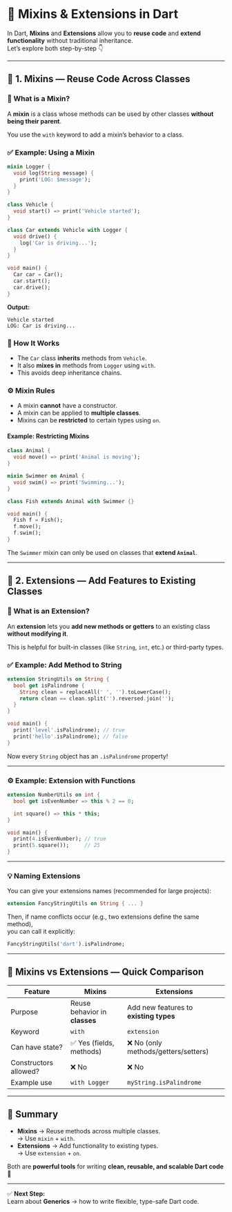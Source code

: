 # 🧩 Mixins & Extensions in Dart

In Dart, **Mixins** and **Extensions** allow you to **reuse code** and **extend functionality** without traditional inheritance.  
Let’s explore both step-by-step 👇

---

## 🧱 1. Mixins — Reuse Code Across Classes

### 🔹 What is a Mixin?

A **mixin** is a class whose methods can be used by other classes **without being their parent**.

You use the `with` keyword to add a mixin’s behavior to a class.

### ✅ Example: Using a Mixin

```dart
mixin Logger {
  void log(String message) {
    print('LOG: $message');
  }
}

class Vehicle {
  void start() => print('Vehicle started');
}

class Car extends Vehicle with Logger {
  void drive() {
    log('Car is driving...');
  }
}

void main() {
  Car car = Car();
  car.start();
  car.drive();
}
```

**Output:**
```
Vehicle started
LOG: Car is driving...
```

### 🧠 How It Works
- The `Car` class **inherits** methods from `Vehicle`.
- It also **mixes in** methods from `Logger` using `with`.
- This avoids deep inheritance chains.

### ⚙️ Mixin Rules
- A mixin **cannot** have a constructor.
- A mixin can be applied to **multiple classes**.
- Mixins can be **restricted** to certain types using `on`.

#### Example: Restricting Mixins

```dart
class Animal {
  void move() => print('Animal is moving');
}

mixin Swimmer on Animal {
  void swim() => print('Swimming...');
}

class Fish extends Animal with Swimmer {}

void main() {
  Fish f = Fish();
  f.move();
  f.swim();
}
```

The `Swimmer` mixin can only be used on classes that **extend `Animal`**.

---

## 🔧 2. Extensions — Add Features to Existing Classes

### 🔹 What is an Extension?

An **extension** lets you **add new methods or getters** to an existing class **without modifying it**.

This is helpful for built-in classes (like `String`, `int`, etc.) or third-party types.

### ✅ Example: Add Method to String

```dart
extension StringUtils on String {
  bool get isPalindrome {
    String clean = replaceAll(' ', '').toLowerCase();
    return clean == clean.split('').reversed.join('');
  }
}

void main() {
  print('level'.isPalindrome); // true
  print('hello'.isPalindrome); // false
}
```

Now every `String` object has an `.isPalindrome` property!

---

### ⚙️ Example: Extension with Functions

```dart
extension NumberUtils on int {
  bool get isEvenNumber => this % 2 == 0;

  int square() => this * this;
}

void main() {
  print(4.isEvenNumber); // true
  print(5.square());     // 25
}
```

---

### 💡 Naming Extensions

You can give your extensions names (recommended for large projects):

```dart
extension FancyStringUtils on String { ... }
```

Then, if name conflicts occur (e.g., two extensions define the same method),  
you can call it explicitly:

```dart
FancyStringUtils('dart').isPalindrome;
```

---

## 🧭 Mixins vs Extensions — Quick Comparison

| Feature | Mixins | Extensions |
|----------|---------|------------|
| Purpose | Reuse behavior in **classes** | Add new features to **existing types** |
| Keyword | `with` | `extension` |
| Can have state? | ✅ Yes (fields, methods) | ❌ No (only methods/getters/setters) |
| Constructors allowed? | ❌ No | ❌ No |
| Example use | `with Logger` | `myString.isPalindrome` |

---

## 🧩 Summary

- **Mixins** → Reuse methods across multiple classes.  
  → Use `mixin` + `with`.
- **Extensions** → Add functionality to existing types.  
  → Use `extension` + `on`.

Both are **powerful tools** for writing **clean, reusable, and scalable Dart code** 🚀

---

✅ **Next Step:**  
Learn about **Generics** → how to write flexible, type-safe Dart code.

